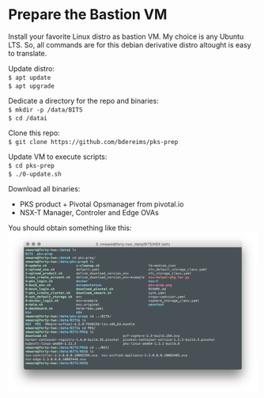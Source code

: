 # Prepare the Bastion VM

Install your favorite Linux distro as bastion VM. My choice is any Ubuntu LTS.
So, all commands are for this debian derivative distro altought is easy to translate.

Update distro:\
`$ apt update`\
`$ apt upgrade`

Dedicate a directory for the repo and binaries:\
`$ mkdir -p /data/BITS`\
`$ cd /datai`

Clone this repo:\
`$ git clone https://github.com/bdereims/pks-prep`

Update VM to execute scripts:\
`$ cd pks-prep`\
`$ ./0-update.sh`

Download all binaries:
- PKS product + Pivotal Opsmanager from pivotal.io
- NSX-T Manager, Controler and Edge OVAs

You should obtain something like this:\
![alt text][bastion-vm]

[bastion-vm]: img/bastion-vm.png "Bastion VM"
